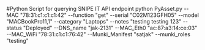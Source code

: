 
#Python Script for querying SNIPE IT API endpoint
python PyAsset.py --MAC "78:31:c1:c1:c1:42" --function "get" --serial "C02M123GFH05" --model "MACBookPro11,1" --category "Laptops" --notes "testing testing 123" --status "Deployed" --DNS_name "jak-2131" --MAC_Eth0 "ac:87:a3:14:ce:03" --MAC_WiFi "78:31:c1:c1:76:42" --Munki_Manifest "satjak" --munki_roles "testing"
